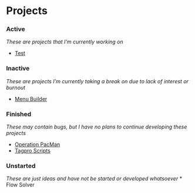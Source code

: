 # Projects

### Active
  *These are projects that I'm currently working on*
  * [Test](./projects)
### Inactive
  *These are projects I'm currently taking a break on due to lack of interest or burnout*
  * [Menu Builder](./projects/inactive/Menu_Builder)
### Finished
  *These may contain bugs, but I have no plans to continue developing these projects*
  * [Operation PacMan](./projects/finished/Operation_PacMan)
  * [Tagpro Scripts](./projects/finished/Tagpro_Scripts)

### Unstarted
  *These are just ideas and have not be started or developed whatsoever*
    * Flow Solver
